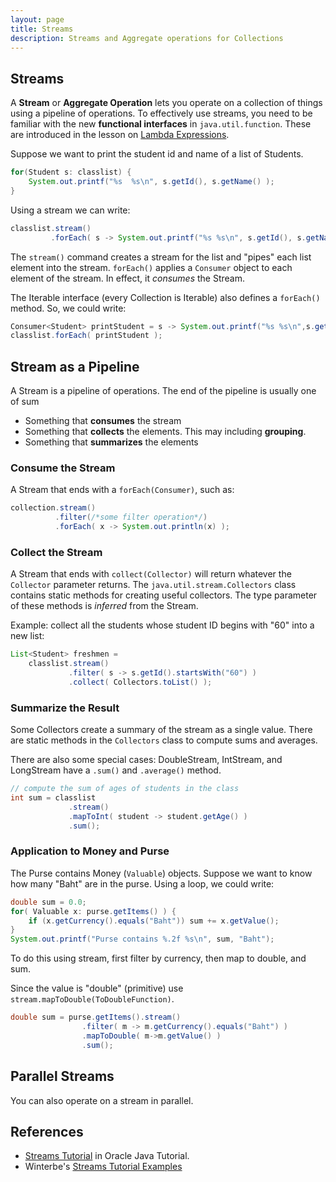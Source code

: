 ```yaml
---
layout: page
title: Streams
description: Streams and Aggregate operations for Collections
---
```


## Streams

A **Stream** or **Aggregate Operation** lets you operate on a collection of things using a pipeline of operations.  To effectively use streams, you need to be familiar with the new **functional interfaces** in `java.util.function`.  These are introduced in the lesson on [Lambda Expressions](Lambda-Expressions).

Suppose we want to print the student id and name of a list of Students.
```java
for(Student s: classlist) {
    System.out.printf("%s  %s\n", s.getId(), s.getName() );
}
```

Using a stream we can write:
```java
classlist.stream()
         .forEach( s -> System.out.printf("%s %s\n", s.getId(), s.getName()) );
```

The `stream()` command creates a stream for the list and "pipes" each list element into the stream.  `forEach()` applies a `Consumer` object to each element of the stream.  In effect, it *consumes* the Stream.

The Iterable interface (every Collection is Iterable) also defines a `forEach()` method.  So, we could write:
```java
Consumer<Student> printStudent = s -> System.out.printf("%s %s\n",s.getId(), s.getName());
classlist.forEach( printStudent );
```

## Stream as a Pipeline

A Stream is a pipeline of operations.
The end of the pipeline is usually one of sum

* Something that **consumes** the stream
* Something that **collects** the elements. This may including **grouping**.
* Something that **summarizes** the elements

### Consume the Stream

A Stream that ends with a `forEach(Consumer)`, such as:

```java
collection.stream()
          .filter(/*some filter operation*/)
          .forEach( x -> System.out.println(x) );
```

### Collect the Stream

A Stream that ends with `collect(Collector)` will return whatever the `Collector` parameter returns.
The `java.util.stream.Collectors` class contains static methods for creating useful collectors.  The type parameter of these methods is *inferred* from the Stream.

Example: collect all the students whose student ID begins with "60" into a new list:

```java
List<Student> freshmen = 
    classlist.stream()
             .filter( s -> s.getId().startsWith("60") )
             .collect( Collectors.toList() );
```

### Summarize the Result

Some Collectors create a summary of the stream as a single value.
There are static methods in the `Collectors` class to compute sums and averages.

There are also some special cases: DoubleStream, IntStream, and LongStream have a `.sum()` and `.average()` method.

```java
// compute the sum of ages of students in the class 
int sum = classlist
             .stream()
             .mapToInt( student -> student.getAge() )
             .sum();
```

### Application to Money and Purse

The Purse contains Money (`Valuable`) objects. Suppose we want to know how many "Baht" are in the purse. Using a loop, we could write:

```java
double sum = 0.0;
for( Valuable x: purse.getItems() ) {
    if (x.getCurrency().equals("Baht")) sum += x.getValue();
}
System.out.printf("Purse contains %.2f %s\n", sum, "Baht");
```

To do this using stream, first filter by currency, then map to double, and sum.

Since the value is "double" (primitive) use `stream.mapToDouble(ToDoubleFunction)`.

```java
double sum = purse.getItems().stream()
                .filter( m -> m.getCurrency().equals("Baht") )
                .mapToDouble( m->m.getValue() )
                .sum();
```

## Parallel Streams

You can also operate on a stream in parallel.

## References

* [Streams Tutorial](https://docs.oracle.com/javase/tutorial/collections/streams/) in Oracle Java Tutorial.
* Winterbe's [Streams Tutorial Examples](http://winterbe.com/posts/2014/07/31/java8-stream-tutorial-examples/)
